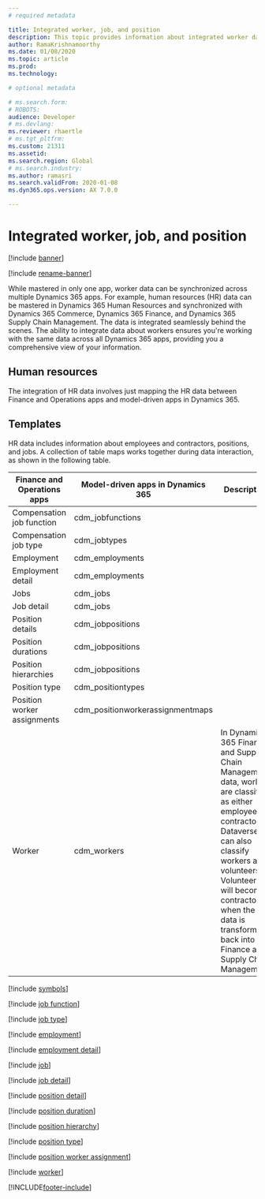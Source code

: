 ```yaml
---
# required metadata

title: Integrated worker, job, and position
description: This topic provides information about integrated worker data in Microsoft Dynamics 365 apps.
author: RamaKrishnamoorthy
ms.date: 01/08/2020
ms.topic: article
ms.prod: 
ms.technology: 

# optional metadata

# ms.search.form: 
# ROBOTS: 
audience: Developer
# ms.devlang: 
ms.reviewer: rhaertle
# ms.tgt_pltfrm: 
ms.custom: 21311
ms.assetid: 
ms.search.region: Global
# ms.search.industry: 
ms.author: ramasri
ms.search.validFrom: 2020-01-08
ms.dyn365.ops.version: AX 7.0.0

---
```


# Integrated worker, job, and position

[!include [banner](../../includes/banner.md)]

[!include [rename-banner](~/includes/cc-data-platform-banner.md)]



While mastered in only one app, worker data can be synchronized across multiple Dynamics 365 apps. For example, human resources (HR) data can be mastered in Dynamics 365 Human Resources and synchronized with Dynamics 365 Commerce, Dynamics 365 Finance, and Dynamics 365 Supply Chain Management. The data is integrated seamlessly behind the scenes. The ability to integrate data about workers ensures you're working with the same data across all Dynamics 365 apps, providing you a comprehensive view of your information.

## Human resources

The integration of HR data involves just mapping the HR data between Finance and Operations apps and model-driven apps in Dynamics 365.

## Templates

HR data includes information about employees and contractors, positions, and jobs. A collection of table maps works together during data interaction, as shown in the following table.

| Finance and Operations apps | Model-driven apps in Dynamics 365 | Description |
|-----------------------------|----------------------------------|-------------|
| Compensation job function | cdm\_jobfunctions | |
| Compensation job type | cdm\_jobtypes | |
| Employment | cdm\_employments | |
| Employment detail | cdm\_employments | |
| Jobs | cdm\_jobs | |
| Job detail | cdm\_jobs | |
| Position details | cdm\_jobpositions | |
| Position durations | cdm\_jobpositions | |
| Position hierarchies | cdm\_jobpositions | |
| Position type | cdm\_positiontypes | |
| Position worker assignments | cdm\_positionworkerassignmentmaps | |
| Worker | cdm\_workers | In Dynamics 365 Finance and Supply Chain Management data, workers are classified as either employees or contractors. Dataverse can also classify workers as volunteers. Volunteers will become contractors when the data is transformed back into Finance and Supply Chain Management. |

[!include [symbols](../../includes/dual-write-symbols.md)]

[!include [job function](includes/JobFunction-cdm-jobfunctions.md)]

[!include [job type](includes/JobType-cdm-jobtypes.md)]

[!include [employment](includes/Employment-cdm-employments.md)]

[!include [employment detail](includes/EmploymentDetail-cdm-employments.md)]

[!include [job](includes/Job-cdm-jobs.md)]

[!include [job detail](includes/JobDetail-cdm-jobs.md)]

[!include [position detail](includes/PositionDetail-cdm-jobpositions.md)]

[!include [position duration](includes/PositionDuration-cdm-jobpositions.md)]

[!include [position hierarchy](includes/PositionHierarchy-cdm-jobpositions.md)]

[!include [position type](includes/PositionType-cdm-positiontypes.md)]

[!include [position worker assignment](includes/PositionWorkerAssignment-cdm-positionworkerassignmentmaps.md)]

[!include [worker](includes/Worker-cdm-workers.md)]


[!INCLUDE[footer-include](../../../../includes/footer-banner.md)]
